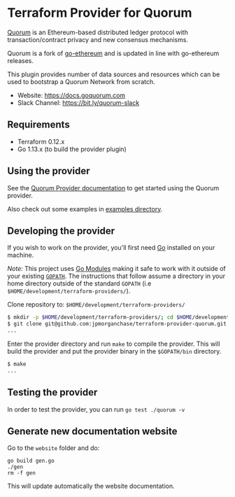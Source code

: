 # Terraform Provider for Quorum

[Quorum](https://goquorum.com) is an Ethereum-based distributed ledger protocol with transaction/contract privacy and new consensus mechanisms.

Quorum is a fork of [go-ethereum](https://github.com/ethereum/go-ethereum) and is updated in line with go-ethereum releases.

This plugin provides number of data sources and resources which can be used to bootstrap a Quorum Network from scratch.

* Website: https://docs.goquorum.com 
* Slack Channel: https://bit.ly/quorum-slack

## Requirements

* Terraform 0.12.x
* Go 1.13.x (to build the provider plugin)

## Using the provider

See the [Quorum Provider documentation](website/docs) to get started using the Quorum provider.

Also check out some examples in [examples directory](examples).

## Developing the provider

If you wish to work on the provider, you'll first need [Go](http://www.golang.org) installed on your machine.

*Note:* This project uses [Go Modules](https://blog.golang.org/using-go-modules) making it safe to work with it outside of your existing [`GOPATH`](http://golang.org/doc/code.html#GOPATH). The instructions that follow assume a directory in your home directory outside of the standard `GOPATH` (i.e `$HOME/development/terraform-providers/`).

Clone repository to: `$HOME/development/terraform-providers/`

```sh
$ mkdir -p $HOME/development/terraform-providers/; cd $HOME/development/terraform-providers/
$ git clone git@github.com:jpmorganchase/terraform-provider-quorum.git
...
```

Enter the provider directory and run `make` to compile the provider. This will build the provider and put the provider binary in the `$GOPATH/bin` directory.

```sh
$ make
...
```

## Testing the provider

In order to test the provider, you can run `go test ./quorum -v`

## Generate new documentation website

Go to the `website` folder and do:
```
go build gen.go
./gen
rm -f gen
```

This will update automatically the website documentation.
